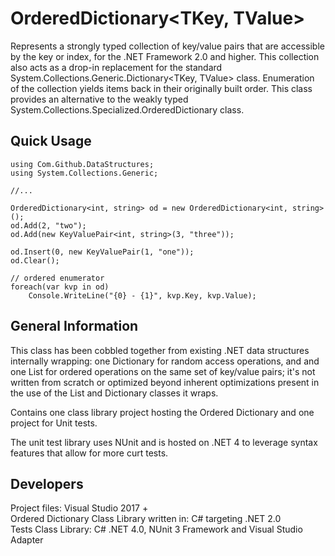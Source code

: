 OrderedDictionary&lt;TKey, TValue&gt;
=================================

Represents a strongly typed collection of key/value pairs that are accessible by the key or index, for the .NET Framework 2.0 and higher. 
This collection also acts as a drop-in replacement for the standard System.Collections.Generic.Dictionary<TKey, TValue> class. 
Enumeration of the collection yields items back in their originally built order. 
This class provides an alternative to the weakly typed System.Collections.Specialized.OrderedDictionary class.

Quick Usage
--------------- 

    using Com.Github.DataStructures;
    using System.Collections.Generic; 

    //...

    OrderedDictionary<int, string> od = new OrderedDictionary<int, string>();
    od.Add(2, "two");
    od.Add(new KeyValuePair<int, string>(3, "three"));

    od.Insert(0, new KeyValuePair(1, "one"));
    od.Clear();
    
    // ordered enumerator 
    foreach(var kvp in od)
        Console.WriteLine("{0} - {1}", kvp.Key, kvp.Value);
    

General Information
--------------- 

This class has been cobbled together from existing .NET data structures internally wrapping: one Dictionary for random access operations, and and one List for ordered operations on the same set of key/value pairs; it's not written from scratch or optimized beyond inherent optimizations present in the use of the List and Dictionary classes it wraps.

Contains one class library project hosting the Ordered Dictionary and one project for Unit tests. 

The unit test library uses NUnit and is hosted on .NET 4 to leverage syntax features that allow for more curt tests. 

Developers
--------------- 

Project files: Visual Studio 2017 +  
Ordered Dictionary Class Library written in: C# targeting .NET 2.0  
Tests Class Library: C# .NET 4.0, NUnit 3 Framework and Visual Studio Adapter
